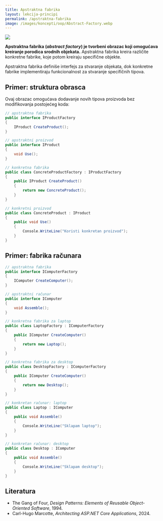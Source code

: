 ```yaml
---
title: Apstraktna fabrika
layout: lekcija-principi
permalink: /apstraktna-fabrika
image: /images/koncepti/oop/Abstract-Factory.webp
---
```


![]({{page.image}})

**Apstraktna fabrika (*abstract factory*) je tvorbeni obrazac koji omogućava kreiranje porodica srodnih objekata.** Apstraktna fabrika kreira različite konkretne fabrike, koje potom kreiraju specifične objekte.

Apstraktna fabrika definiše interfejs za stvaranje objekata, dok konkretne fabrike implementiraju funkcionalnost za stvaranje specifičnih tipova.

## Primer: struktura obrasca

Ovaj obrazac omogućava dodavanje novih tipova proizvoda bez modifikovanja postojećeg koda:

```csharp
// apstraktna fabrika
public interface IProductFactory
{
    IProduct CreateProduct();
}

// apstraktni proizvod
public interface IProduct
{
    void Use();
}

// konkretna fabrika
public class ConcreteProductFactory : IProductFactory
{
    public IProduct CreateProduct()
    {
        return new ConcreteProduct();
    }
}

// konkretni proizvod
public class ConcreteProduct : IProduct
{
    public void Use()
    {
        Console.WriteLine("Koristi konkretan proizvod");
    }
}
```

## Primer: fabrika računara

```csharp
// apstraktna fabrika
public interface IComputerFactory
{
    IComputer CreateComputer();
}

// apstraktni računar
public interface IComputer
{
    void Assemble();
}

// konkretna fabrika za laptop
public class LaptopFactory : IComputerFactory
{
    public IComputer CreateComputer()
    {
        return new Laptop();
    }
}

// konkretna fabrika za desktop
public class DesktopFactory : IComputerFactory
{
    public IComputer CreateComputer()
    {
        return new Desktop();
    }
}

// konkretan računar: laptop
public class Laptop : IComputer
{
    public void Assemble()
    {
        Console.WriteLine("Sklapam laptop");
    }
}

// konkretan računar: desktop
public class Desktop : IComputer
{
    public void Assemble()
    {
        Console.WriteLine("Sklapam desktop");
    }
}
```

## Literatura

- The Gang of Four, *Design Patterns: Elements of Reusable Object-Oriented Software*, 1994.
- Carl-Hugo Marcotte, *Architecting ASP.NET Core Applications*, 2024.